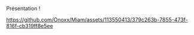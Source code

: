 Présentation !

https://github.com/Onoxx/Miam/assets/113550413/379c263b-7855-473f-816f-cb319ff8e5ee

